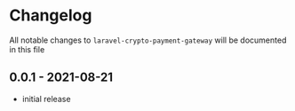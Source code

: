 # Changelog

All notable changes to `laravel-crypto-payment-gateway` will be documented in this file

## 0.0.1 - 2021-08-21

- initial release
